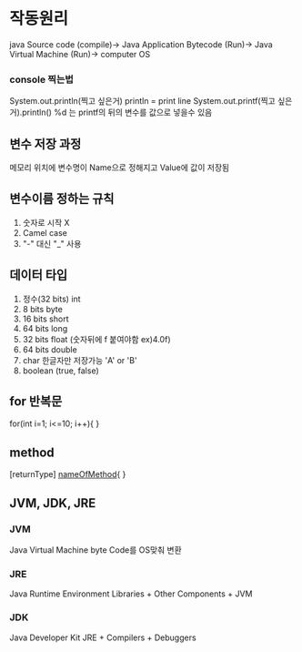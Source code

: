 # 작동원리

java Source code (compile)-> Java Application Bytecode (Run)-> Java Virtual Machine (Run)-> computer OS

### console 찍는법
System.out.println(찍고 싶은거)
println = print line
System.out.printf(찍고 싶은거).println()
%d 는 printf의 뒤의 변수를 값으로 넣을수 있음

## 변수 저장 과정
메모리 위치에 변수명이 Name으로 정해지고 Value에 값이 저장됨

## 변수이름 정하는 규칙
1. 숫자로 시작 X
2. Camel case
3. "-" 대신 "_" 사용

## 데이터 타입
1. 정수(32 bits) int
2. 8 bits byte
3. 16 bits short
4. 64 bits long
5. 32 bits float (숫자뒤에 f 붙여야함 ex)4.0f)
6. 64 bits double
7. char 한글자만 저장가능 'A' or 'B'
8. boolean (true, false)

## for 반복문
for(int i=1; i<=10; i++){ }

## method
[returnType] [nameOfMethod](){ }

## JVM, JDK, JRE

### JVM
Java Virtual Machine
byte Code를 OS맞춰 변환

### JRE
Java Runtime Environment
Libraries + Other Components + JVM

### JDK
Java Developer Kit
JRE + Compilers + Debuggers
